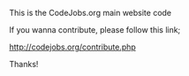 This is the CodeJobs.org main website code

If you wanna contribute, please follow this link;

http://codejobs.org/contribute.php

Thanks!
